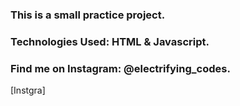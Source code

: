 ### This is a small practice project.

### Technologies Used: HTML & Javascript.

### Find me on Instagram: @electrifying_codes.

[Instgra]